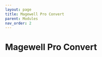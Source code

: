 ```yaml
---
layout: page
title: Magewell Pro Convert
parent: Modules
nav_order: 2
---
```


# Magewell Pro Convert
